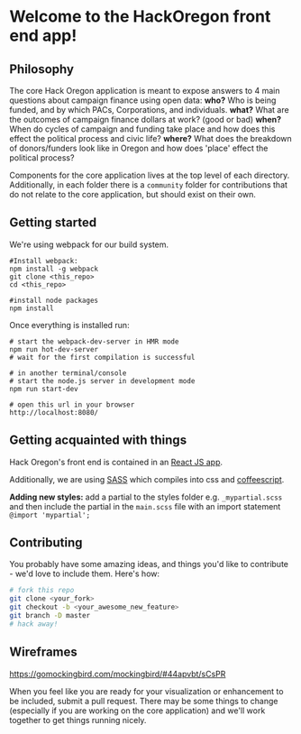 # Welcome to the HackOregon front end app!

## Philosophy
The core Hack Oregon application is meant to expose answers to 4 main questions about campaign finance using open data:
**who?**  Who is being funded, and by which PACs, Corporations, and individuals.
**what?**  What are the outcomes of campaign finance dollars at work?  (good or bad)
**when?**  When do cycles of campaign and funding take place and how does this effect the political process and civic life?
**where?** What does the breakdown of donors/funders look like in Oregon and how does 'place' effect the political process?

Components for the core application lives at the top level of each directory.  Additionally, in each folder there is a `community` folder for contributions that do not relate to the core application, but should exist on their own.


## Getting started
We're using webpack for our build system.
```
#Install webpack:
npm install -g webpack
git clone <this_repo>
cd <this_repo>

#install node packages
npm install
```

Once everything is installed run:

``` text
# start the webpack-dev-server in HMR mode
npm run hot-dev-server
# wait for the first compilation is successful

# in another terminal/console
# start the node.js server in development mode
npm run start-dev

# open this url in your browser
http://localhost:8080/
```

## Getting acquainted with things
Hack Oregon's front end is contained in an [React JS app](http://reactjs.org).

Additionally, we are using [SASS](http://sass-lang.com/) which compiles into css and [coffeescript](http://coffeescript.org).

**Adding new styles:** add a partial to the styles folder e.g. `_mypartial.scss` and then include the partial in the `main.scss` file with an import statement `@import 'mypartial';`


## Contributing
You probably have some amazing ideas, and things you'd like to contribute - we'd love to include them.  Here's how:
```bash
# fork this repo
git clone <your_fork>
git checkout -b <your_awesome_new_feature>
git branch -D master
# hack away!
```
## Wireframes
https://gomockingbird.com/mockingbird/#44apvbt/sCsPR

When you feel like you are ready for your visualization or enhancement to be included, submit a pull request.  There may be some things to change (especially if you are working on the core application) and we'll work together to get things running nicely.

<!-- If you are working on a visualization that is not one of the 'who', 'what', etc. parts of the application, pick a unique name for your visualization and then you can include everything you need under the `community` folder.  Convention is to use the name of your viz as the prefix for any components you add to the app.  E.g. if you are creating a new directive for your feature, it should live in the `app/scripts/directives/community` folder and if the route is `mynewfeature` you should call the file `myNewFeatureDir.{js/coffee}` with a directive of the same name `myNewFeatureDir`.  This can then be used as `<my-new-feature-dir></my-new-feature-div>` within your template. -->

